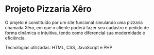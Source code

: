 # Projeto Pizzaria Xêro
<p>O projeto é constituído por um site funcional simulando uma pizzaria chamada Xêro, em que o cliente poderá fazer seu cadastro e pedido de forma dinâmica e intuitiva, tendo como diferencial sua modernidade e eficiência.</p>
<p>Tecnologias utilizadas: HTML, CSS, JavaScript e PHP</p>
